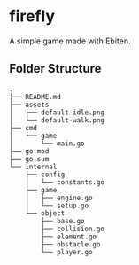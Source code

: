 # firefly

A simple game made with Ebiten.

## Folder Structure

```
.
├── README.md
├── assets
│   ├── default-idle.png
│   └── default-walk.png
├── cmd
│   └── game
│       └── main.go
├── go.mod
├── go.sum
└── internal
    ├── config
    │   └── constants.go
    ├── game
    │   ├── engine.go
    │   └── setup.go
    └── object
        ├── base.go
        ├── collision.go
        ├── element.go
        ├── obstacle.go
        └── player.go
```

